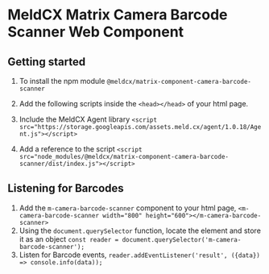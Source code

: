 # MeldCX Matrix Camera Barcode Scanner Web Component

## Getting started

1. To install the npm module `@meldcx/matrix-component-camera-barcode-scanner`

2. Add the following scripts inside the `<head></head>` of your html page.

3. Include the MeldCX Agent library `<script src="https://storage.googleapis.com/assets.meld.cx/agent/1.0.18/Agent.js"></script>`

4. Add a reference to the script `<script src="node_modules/@meldcx/matrix-component-camera-barcode-scanner/dist/index.js"></script>`

## Listening for Barcodes

1. Add the `m-camera-barcode-scanner` component to your html page, `<m-camera-barcode-scanner width="800" height="600"></m-camera-barcode-scanner>`
2. Using the `document.querySelector` function, locate the element and store it as an object `const reader = document.querySelector('m-camera-barcode-scanner');`
3. Listen for Barcode events, `reader.addEventListener('result', ({data}) => console.info(data));`